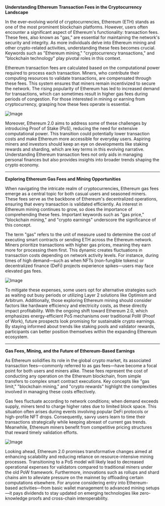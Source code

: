 **Understanding Ethereum Transaction Fees in the Cryptocurrency Landscape**

In the ever-evolving world of cryptocurrencies, Ethereum (ETH) stands as one of the most prominent blockchain platforms. However, users often encounter a significant aspect of Ethereum's functionality: transaction fees. These fees, also known as "gas," are essential for maintaining the network's security and integrity. As more individuals delve into Ethereum mining and other crypto-related activities, understanding these fees becomes crucial. Keywords such as "Ethereum mining," "cryptocurrency transactions," and "blockchain technology" play pivotal roles in this context.

Ethereum transaction fees are calculated based on the computational power required to process each transaction. Miners, who contribute their computing resources to validate transactions, are compensated through these fees. This system ensures that miners remain incentivized to secure the network. The rising popularity of Ethereum has led to increased demand for transactions, which can sometimes result in higher gas fees during periods of congestion. For those interested in mining or earning from cryptocurrency, grasping how these fees operate is essential.

![Image](https://github.com/user-attachments/assets/b6e7b7a2-655e-4d44-8baa-20c566a3cb65)

Moreover, Ethereum 2.0 aims to address some of these challenges by introducing Proof of Stake (PoS), reducing the need for extensive computational power. This transition could potentially lower transaction costs and make Ethereum more accessible for everyday users. Aspiring miners and investors should keep an eye on developments like staking rewards and sharding, which are key terms in this evolving narrative. Understanding Ethereum transaction fees not only aids in managing personal finances but also provides insights into broader trends shaping the crypto economy.

---

**Exploring Ethereum Gas Fees and Mining Opportunities**

When navigating the intricate realm of cryptocurrencies, Ethereum gas fees emerge as a central topic for both casual users and seasoned miners. These fees serve as the backbone of Ethereum's decentralized operations, ensuring that every transaction is validated efficiently. As interest in Ethereum mining continues to grow, so does the importance of comprehending these fees. Important keywords such as "gas price," "blockchain mining," and "crypto earnings" underscore the significance of this concept.

The term "gas" refers to the unit of measure used to determine the cost of executing smart contracts or sending ETH across the Ethereum network. Miners prioritize transactions with higher gas prices, meaning they earn more for processing them first. This dynamic creates fluctuations in transaction costs depending on network activity levels. For instance, during times of high demand—such as when NFTs (non-fungible tokens) or decentralized finance (DeFi) projects experience spikes—users may face elevated gas fees.

![Image](https://github.com/user-attachments/assets/b6e7b7a2-655e-4d44-8baa-20c566a3cb65)

To mitigate these expenses, some users opt for alternative strategies such as waiting out busy periods or utilizing Layer 2 solutions like Optimism and Arbitrum. Additionally, those exploring Ethereum mining should consider factors like hardware efficiency and electricity costs, as these directly impact profitability. With the ongoing shift toward Ethereum 2.0, which emphasizes energy-efficient PoS mechanisms over traditional PoW (Proof of Work), future prospects look promising for sustainable crypto earnings. By staying informed about trends like staking pools and validator rewards, participants can better position themselves within the expanding Ethereum ecosystem.

---

**Gas Fees, Mining, and the Future of Ethereum-Based Earnings**

As Ethereum solidifies its role in the global crypto market, its associated transaction fees—commonly referred to as gas fees—have become a focal point for both users and miners alike. These fees represent the cost of conducting any operation on the Ethereum blockchain, from simple transfers to complex smart contract executions. Key concepts like "gas limit," "blockchain mining," and "crypto rewards" highlight the complexities involved in managing these costs effectively.

Gas fees fluctuate according to network conditions; when demand exceeds supply, miners tend to charge higher rates due to limited block space. This situation often arises during events involving popular DeFi protocols or high-profile NFT drops. Consequently, savvy users learn to time their transactions strategically while keeping abreast of current gas trends. Meanwhile, Ethereum miners benefit from competitive pricing structures that reward timely validation efforts.

![Image](https://github.com/user-attachments/assets/b6e7b7a2-655e-4d44-8baa-20c566a3cb65)

Looking ahead, Ethereum 2.0 promises transformative changes aimed at enhancing scalability and reducing reliance on resource-intensive mining processes. Transitioning to a PoS model will likely lead to decreased operational expenses for validators compared to traditional miners under the old PoW framework. Furthermore, innovations such as rollups and shard chains aim to alleviate pressure on the mainnet by offloading certain computations elsewhere. For anyone considering entry into Ethereum-based activities—from basic wallet management to advanced mining setups—it pays dividends to stay updated on emerging technologies like zero-knowledge proofs and cross-chain interoperability.